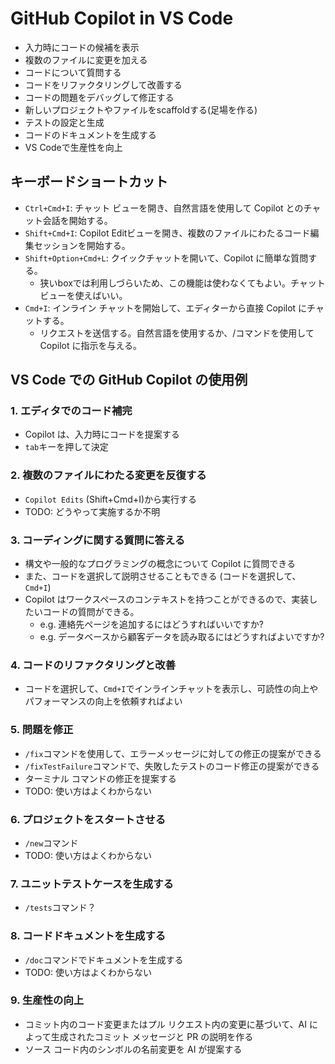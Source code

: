 # GitHub Copilot in VS Code

- 入力時にコードの候補を表示
- 複数のファイルに変更を加える
- コードについて質問する
- コードをリファクタリングして改善する
- コードの問題をデバッグして修正する
- 新しいプロジェクトやファイルをscaffoldする(足場を作る)
- テストの設定と生成
- コードのドキュメントを生成する
- VS Codeで生産性を向上

## キーボードショートカット

- `Ctrl+Cmd+I`: チャット ビューを開き、自然言語を使用して Copilot とのチャット会話を開始する。
- `Shift+Cmd+I`: Copilot Editビューを開き、複数のファイルにわたるコード編集セッションを開始する。
- `Shift+Option+Cmd+L`: クイックチャットを開いて、Copilot に簡単な質問する。
  - 狭いboxでは利用しづらいため、この機能は使わなくてもよい。チャットビューを使えばいい。
- `Cmd+I`: インライン チャットを開始して、エディターから直接 Copilot にチャットする。
  - リクエストを送信する。自然言語を使用するか、/コマンドを使用して Copilot に指示を与える。

## VS Code での GitHub Copilot の使用例

### 1. エディタでのコード補完

- Copilot は、入力時にコードを提案する
- `tab`キーを押して決定

### 2. 複数のファイルにわたる変更を反復する

- `Copilot Edits` (Shift+Cmd+I)から実行する
- TODO: どうやって実施するか不明

### 3. コーディングに関する質問に答える

- 構文や一般的なプログラミングの概念について Copilot に質問できる
- また、コードを選択して説明させることもできる (コードを選択して、`Cmd+I`)
- Copilot はワークスペースのコンテキストを持つことができるので、実装したいコードの質問ができる。
  - e.g. 連絡先ページを追加するにはどうすればいいですか?
  - e.g. データベースから顧客データを読み取るにはどうすればよいですか?

### 4. コードのリファクタリングと改善

- コードを選択して、`Cmd+I`でインラインチャットを表示し、可読性の向上やパフォーマンスの向上を依頼すればよい

### 5. 問題を修正

- `/fix`コマンドを使用して、エラーメッセージに対しての修正の提案ができる
- `/fixTestFailure`コマンドで、失敗したテストのコード修正の提案ができる
- ターミナル コマンドの修正を提案する
- TODO: 使い方はよくわからない

### 6. プロジェクトをスタートさせる

- `/new`コマンド
- TODO: 使い方はよくわからない

### 7. ユニットテストケースを生成する

- `/tests`コマンド？

### 8. コードドキュメントを生成する

- `/doc`コマンドでドキュメントを生成する
- TODO: 使い方はよくわからない

### 9. 生産性の向上

- コミット内のコード変更またはプル リクエスト内の変更に基づいて、AI によって生成されたコミット メッセージと PR の説明を作る
- ソース コード内のシンボルの名前変更を AI が提案する

